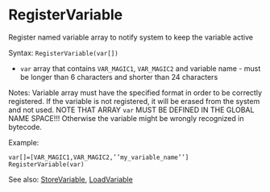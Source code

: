 # RegisterVariable 

Register named variable array to notify system to keep the variable active

Syntax: `RegisterVariable(var[])`

* `var` array that contains `VAR_MAGIC1`, `VAR_MAGIC2` and variable name - must be longer than 6 characters and shorter than 24 characters

Notes: Variable array must have the specified format in order to be correctly registered.
If the variable is not registered, it will be erased from the system and not used. 
NOTE THAT ARRAY `var` MUST BE DEFINED IN THE GLOBAL NAME SPACE!!! 
Otherwise the variable might be wrongly recognized in bytecode.

Example:

```
var[]=[VAR_MAGIC1,VAR_MAGIC2,’’my_variable_name’’]
RegisterVariable(var)
```

See also: [StoreVariable](/api-native-functions/storevariable.md), [LoadVariable](/api-native-functions/loadvariable.md)
